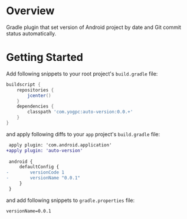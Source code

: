 # Overview
Gradle plugin that set version of Android project by date and Git commit status automatically.

# Getting Started

Add following snippets to your root project's `build.gradle` file:
```groovy
buildscript {
    repositories {
        jcenter()
    }
    dependencies {
        classpath 'com.yogpc:auto-version:0.0.+'
    }
}
```
and apply following diffs to your `app` project's `build.gradle` file:
```diff
 apply plugin: 'com.android.application'
+apply plugin: 'auto-version'
 
 android {
     defaultConfig {
-        versionCode 1
-        versionName "0.0.1"
     }
 }
```
and add following snippets to `gradle.properties` file:
```properties
versionName=0.0.1
```

